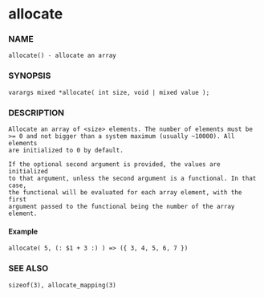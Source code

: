 # allocate

### NAME

    allocate() - allocate an array

### SYNOPSIS

    varargs mixed *allocate( int size, void | mixed value );

### DESCRIPTION

    Allocate an array of <size> elements. The number of elements must be
    >= 0 and not bigger than a system maximum (usually ~10000). All elements
    are initialized to 0 by default.

    If the optional second argument is provided, the values are initialized
    to that argument, unless the second argument is a functional. In that case,
    the functional will be evaluated for each array element, with the first
    argument passed to the functional being the number of the array element.

#### Example

    allocate( 5, (: $1 + 3 :) ) => ({ 3, 4, 5, 6, 7 })

### SEE ALSO

    sizeof(3), allocate_mapping(3)
